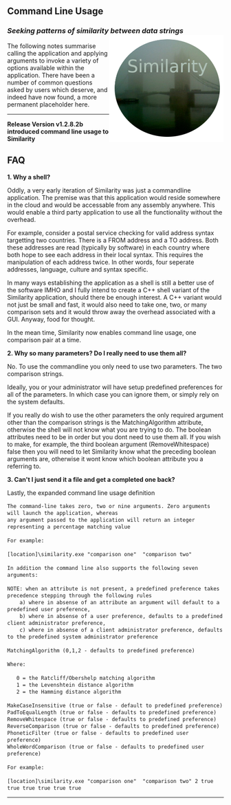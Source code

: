 ## Command Line Usage
### *Seeking patterns of similarity between data strings* <img align="right" src="../images/NAVSimilarityLogoSmall.png">
The following notes summarise calling the application and applying arguments to invoke a variety of options available within the application.  There have been a number of 
common questions asked by users which deserve, and indeed have now found, a more permanent placeholder here.
***

**Release Version v1.2.8.2b introduced command line usage to Similarity**

## FAQ
**1. Why a shell?**

  Oddly, a very early iteration of Similarity was just a commandline application.  The premise was that this application would reside somewhere in the cloud and
  would be accessable from any assembly anywhere. This would enable a third party application to use all the functionality without the overhead. 
  
  For example, consider a postal service checking for valid address syntax targetting two countries. There is a FROM address and a TO address. Both these addresses 
  are read (typically by software) in each country where both hope to see each address in their local syntax.  This requires the manipulation of each address twice. 
  In other words, four seperate addresses, language, culture and syntax specific.
  
  In many ways establishing the application as a shell is still a better use of the software IMHO and I fully intend to create a C++ shell variant of the Similarity 
  application, should there be enough interest. A C++ variant would not just be small and fast, it would also need to take one, two, or many comparison sets and 
  it would throw away the overhead associated with a GUI.  Anyway, food for thought. 
  
  In the mean time, Similarity now enables command line usage, one comparison pair at a time. 
  
**2. Why so many parameters? Do I really need to use them all?**

No. To use the commandline you only need to use two parameters.  The two comparison strings.

Ideally, you or your administrator will have setup predefined preferences for all of the parameters. In which case you can ignore them, or simply rely on the 
system defaults.

If you really do wish to use the other parameters the only required argument other than the comparison strings is the MatchingAlgorithm attribute, otherwise the 
shell will not know what you are trying to do. The boolean attributes need to be in order but you dont need to use them all.  If you wish to make, for example, the
third boolean argument (RemoveWhitespace) false then you will need to let Similarity know what the preceding boolean arguments are, otherwise it wont know which
boolean attribute you a referring to.

**3. Can't I just send it a file and get a completed one back?**  

Lastly, the expanded command line usage definition

	The command-line takes zero, two or nine arguments. Zero arguments will launch the application, whereas
	any argument passed to the application will return an integer representing a percentage matching value
	
	For example:
	
	[location]\similarity.exe "comparison one"  "comparison two"
	
	In addition the command line also supports the following seven arguments:
	
	NOTE: when an attribute is not present, a predefined preference takes precedence stepping through the following rules
		a) where in absense of an attribute an argument will default to a predefined user preference, 
		b) where in absense of a user preference, defaults to a predefined client administrator preference,
		c) where in absense of a client administrator preference, defaults to the predefined system administrator preference
	
	MatchingAlgorithm (0,1,2 - defaults to predefined preference)
	
	Where:
	
	   0 = the Ratcliff/Obershelp matching algorithm
	   1 = the Levenshtein distance algorithm
	   2 = the Hamming distance algorithm
	
	MakeCaseInsensitive (true or false - default to predefined preference)
	PadToEqualLength (true or false - defaults to predefined preference)
	RemoveWhitespace (true or false - defaults to predefined preference)
	ReverseComparison (true or false - defaults to predefined preference)
	PhoneticFilter (true or false - defaults to predefined user preference)
	WholeWordComparison (true or false - defaults to predefined user preference)
	
	For example:
	
	[location]\similarity.exe "comparison one"  "comparison two" 2 true true true true true true

***

[Hamming Distance as a Concept in DNA Molecular Recognition]: https://pubs.acs.org/doi/full/10.1021/acsomega.7b00053
[Journal of Biomedical Semantics]: https://jbiomedsem.biomedcentral.com/articles/10.1186/s13326-019-0216-2
[The Levenshtein distance algorithm]: https://www.educative.io/edpresso/the-levenshtein-distance-algorithm
[The Gestalt Approach]: https://en.wikipedia.org/wiki/Gestalt_Pattern_Matching
[read more]: https://ceresbakalite.github.io/similarity/ 
[The Apache log4net library]: https://logging.apache.org/log4net/
[v1.2.8.3b notes]: https://github.com/ceresBakalite/similarity/releases/tag/v1.2.8.3b
[v1.2.8.2b notes]: https://github.com/ceresBakalite/similarity/releases/tag/v1.2.8.2b
[v1.3.2b notes]: https://github.com/ceresBakalite/similarity/releases/tag/v1.3.2b
[v1.3.3b notes]: https://github.com/ceresBakalite/similarity/releases/tag/v1.3.3b
[v1.3.4b notes]: https://github.com/ceresBakalite/similarity/releases/tag/v1.3.4b


